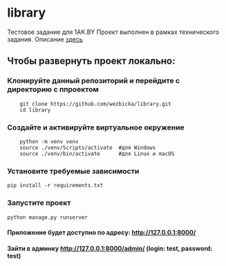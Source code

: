 # library
 Тестовое задание для 1AK.BY
Проект выполнен в рамках технического задания. Описание [здесь](https://github.com/wezbicka/library/blob/main/Test_task)

## Чтобы развернуть проект локально:
### Клонируйте данный репозиторий и перейдите с директорию с ппроектом
```
    git clone https://github.com/wezbicka/library.git
    cd library
 ```
### Создайте и активируйте виртуальное окружение
```
    python -m venv venv
    source ./venv/Scripts/activate  #для Windows
    source ./venv/bin/activate      #для Linux и macOS
```
### Установите требуемые зависимости
```
pip install -r requirements.txt
```
### Запустите проект
```
python manage.py runserver
```
#### Приложение будет доступно по адресу: http://127.0.0.1:8000/


#### Зайти в админку http://127.0.0.1:8000/admin/  (login: test, password: test)
